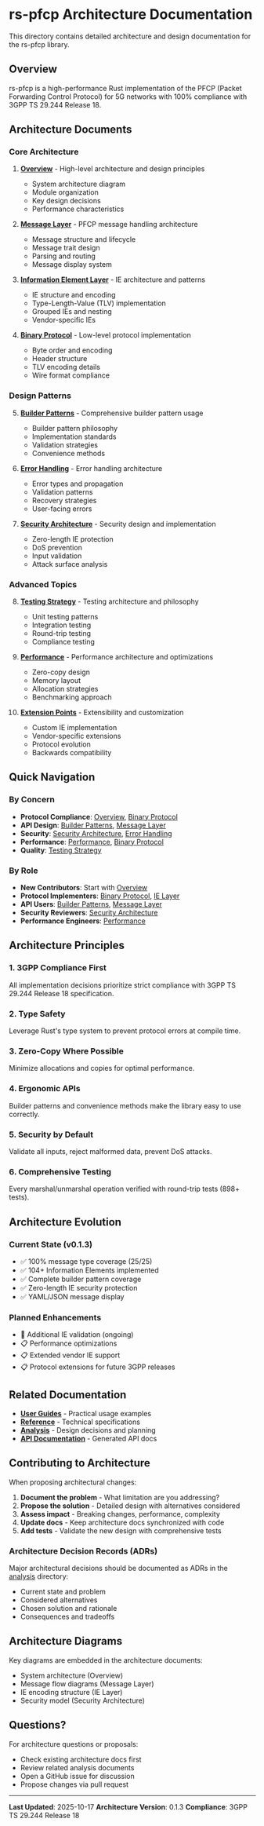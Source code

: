 # rs-pfcp Architecture Documentation

This directory contains detailed architecture and design documentation for the rs-pfcp library.

## Overview

rs-pfcp is a high-performance Rust implementation of the PFCP (Packet Forwarding Control Protocol) for 5G networks with 100% compliance with 3GPP TS 29.244 Release 18.

## Architecture Documents

### Core Architecture

1. **[Overview](overview.md)** - High-level architecture and design principles
   - System architecture diagram
   - Module organization
   - Key design decisions
   - Performance characteristics

2. **[Message Layer](message-layer.md)** - PFCP message handling architecture
   - Message structure and lifecycle
   - Message trait design
   - Parsing and routing
   - Message display system

3. **[Information Element Layer](ie-layer.md)** - IE architecture and patterns
   - IE structure and encoding
   - Type-Length-Value (TLV) implementation
   - Grouped IEs and nesting
   - Vendor-specific IEs

4. **[Binary Protocol](binary-protocol.md)** - Low-level protocol implementation
   - Byte order and encoding
   - Header structure
   - TLV encoding details
   - Wire format compliance

### Design Patterns

5. **[Builder Patterns](builder-patterns.md)** - Comprehensive builder pattern usage
   - Builder pattern philosophy
   - Implementation standards
   - Validation strategies
   - Convenience methods

6. **[Error Handling](error-handling.md)** - Error handling architecture
   - Error types and propagation
   - Validation patterns
   - Recovery strategies
   - User-facing errors

7. **[Security Architecture](security.md)** - Security design and implementation
   - Zero-length IE protection
   - DoS prevention
   - Input validation
   - Attack surface analysis

### Advanced Topics

8. **[Testing Strategy](testing-strategy.md)** - Testing architecture and philosophy
   - Unit testing patterns
   - Integration testing
   - Round-trip testing
   - Compliance testing

9. **[Performance](performance.md)** - Performance architecture and optimizations
   - Zero-copy design
   - Memory layout
   - Allocation strategies
   - Benchmarking approach

10. **[Extension Points](extension-points.md)** - Extensibility and customization
    - Custom IE implementation
    - Vendor-specific extensions
    - Protocol evolution
    - Backwards compatibility

## Quick Navigation

### By Concern
- **Protocol Compliance**: [Overview](overview.md), [Binary Protocol](binary-protocol.md)
- **API Design**: [Builder Patterns](builder-patterns.md), [Message Layer](message-layer.md)
- **Security**: [Security Architecture](security.md), [Error Handling](error-handling.md)
- **Performance**: [Performance](performance.md), [Binary Protocol](binary-protocol.md)
- **Quality**: [Testing Strategy](testing-strategy.md)

### By Role
- **New Contributors**: Start with [Overview](overview.md)
- **Protocol Implementers**: [Binary Protocol](binary-protocol.md), [IE Layer](ie-layer.md)
- **API Users**: [Builder Patterns](builder-patterns.md), [Message Layer](message-layer.md)
- **Security Reviewers**: [Security Architecture](security.md)
- **Performance Engineers**: [Performance](performance.md)

## Architecture Principles

### 1. **3GPP Compliance First**
All implementation decisions prioritize strict compliance with 3GPP TS 29.244 Release 18 specification.

### 2. **Type Safety**
Leverage Rust's type system to prevent protocol errors at compile time.

### 3. **Zero-Copy Where Possible**
Minimize allocations and copies for optimal performance.

### 4. **Ergonomic APIs**
Builder patterns and convenience methods make the library easy to use correctly.

### 5. **Security by Default**
Validate all inputs, reject malformed data, prevent DoS attacks.

### 6. **Comprehensive Testing**
Every marshal/unmarshal operation verified with round-trip tests (898+ tests).

## Architecture Evolution

### Current State (v0.1.3)
- ✅ 100% message type coverage (25/25)
- ✅ 104+ Information Elements implemented
- ✅ Complete builder pattern coverage
- ✅ Zero-length IE security protection
- ✅ YAML/JSON message display

### Planned Enhancements
- 🔄 Additional IE validation (ongoing)
- 📋 Performance optimizations
- 📋 Extended vendor IE support
- 📋 Protocol extensions for future 3GPP releases

## Related Documentation

- **[User Guides](../guides/)** - Practical usage examples
- **[Reference](../reference/)** - Technical specifications
- **[Analysis](../analysis/)** - Design decisions and planning
- **[API Documentation](https://docs.rs/rs-pfcp)** - Generated API docs

## Contributing to Architecture

When proposing architectural changes:

1. **Document the problem** - What limitation are you addressing?
2. **Propose the solution** - Detailed design with alternatives considered
3. **Assess impact** - Breaking changes, performance, complexity
4. **Update docs** - Keep architecture docs synchronized with code
5. **Add tests** - Validate the new design with comprehensive tests

### Architecture Decision Records (ADRs)

Major architectural decisions should be documented as ADRs in the [analysis](../analysis/) directory:
- Current state and problem
- Considered alternatives
- Chosen solution and rationale
- Consequences and tradeoffs

## Architecture Diagrams

Key diagrams are embedded in the architecture documents:
- System architecture (Overview)
- Message flow diagrams (Message Layer)
- IE encoding structure (IE Layer)
- Security model (Security Architecture)

## Questions?

For architecture questions or proposals:
- Check existing architecture docs first
- Review related analysis documents
- Open a GitHub issue for discussion
- Propose changes via pull request

---

**Last Updated**: 2025-10-17
**Architecture Version**: 0.1.3
**Compliance**: 3GPP TS 29.244 Release 18
